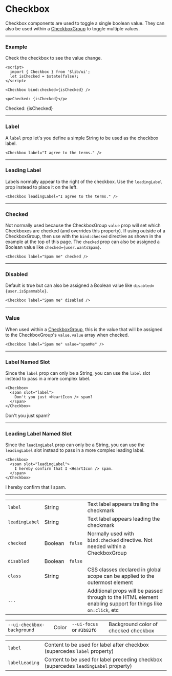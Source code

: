 <script>
  import { Checkbox } from '$lib/ui';
    import Table from '$lib/components/Table.svelte';
  import { Heart } from 'lucide-svelte';

  let name = '';
  let isChecked = $state(false);
  let wantsSpam = $state(false);
</script>

# Checkbox

Checkbox components are used to toggle a single boolean value. They can also be used within a
[CheckboxGroup](/checkbox-group) to toggle multiple values.

---

### Example

Check the checkbox to see the value change.

```svelte
<script>
  import { Checkbox } from '$lib/ui';
  let isChecked = $state(false);
</script>

<Checkbox bind:checked={isChecked} />

<p>Checked: {isChecked}</p>
```
<Checkbox
  bind:checked={isChecked}
/>

<p>Checked: {isChecked}</p>


---

### Label

A `label` prop let's you define a simple String to be used as the checkbox label.

```svelte
<Checkbox label="I agree to the terms." />
```
<Checkbox label="I agree to the terms." />

---

### Leading Label

Labels normally appear to the right of the checkbox. Use the `leadingLabel` prop instead to place it
on the left.

```svelte
<Checkbox leadingLabel="I agree to the terms." />
```
<Checkbox leadingLabel="I agree to the terms." />

---

### Checked

Not normally used because the CheckboxGroup `value` prop will set which Checkboxes are checked (and
overrides this property). If using outside of a CheckboxGroup, then use with the `bind:checked`
directive as shown in the example at the top of this page. The `checked` prop can also be assigned a
Boolean value like `checked={user.wantsSpam}`.

```svelte
<Checkbox label="Spam me" checked />
```
<Checkbox label="Spam me" checked />

---

### Disabled

Default is true but can also be assigned a Boolean value like `disabled={user.isSpammable}`.

```svelte
<Checkbox label="Spam me" disabled />
```
<Checkbox label="Spam me" disabled />

---

### Value

When used within a [CheckboxGroup](/checkbox-group), this is the value that will be assigned to the
CheckboxGroup's `value.value` array when checked.

```svelte
<Checkbox label="Spam me" value="spamMe" />
```
<Checkbox label="Spam me" value="spamMe" />

---

### Label Named Slot

Since the `label` prop can only be a String, you can use the `label` slot instead to pass in a more
complex label.

```svelte
<Checkbox>
  <span slot="label">
    Don't you just <HeartIcon /> spam?
  </span>
</Checkbox>
```
<Checkbox>
  <span class="flex items-center gap-1" slot="label">Don't you just <Heart size={18} /> spam?</span>
</Checkbox>

---

### Leading Label Named Slot

Since the `leadingLabel` prop can only be a String, you can use the `leadingLabel` slot instead to
pass in a more complex leading label.

```svelte
<Checkbox>
  <span slot="leadingLabel">
    I hereby confirm that I <HeartIcon /> spam.
  </span>
</Checkbox>
```
<Checkbox> <span class="flex items-center gap-1" slot="leadingLabel">I hereby confirm that I <Heart
  size={18} /> spam.</span> </Checkbox>

---

<Table name="Checkbox" type="props">
  <tr>
    <td><code>label</code></td>
    <td>String</td>
    <td>&nbsp;</td>
    <td>Text label appears trailing the checkmark</td>
  </tr>
  <tr>
    <td><code>leadingLabel</code></td>
    <td>String</td>
    <td>&nbsp;</td>
    <td>Text label appears leading the checkmark</td>
  </tr>
  <tr>
    <td><code>checked</code></td>
    <td>Boolean</td>
    <td><code>false</code></td>
    <td>Normally used with <code>bind:checked</code> directive. Not needed within a CheckboxGroup</td>
  </tr>
  <tr>
    <td><code>disabled</code></td>
    <td>Boolean</td>
    <td><code>false</code></td>
    <td>&nbsp;</td>
  </tr>
  <tr>
    <td><code>class</code></td>
    <td>String</td>
    <td>&nbsp;</td>
    <td>CSS classes declared in global scope can be applied to the outermost element</td>
  </tr>
  <tr>
    <td><code>...</code></td>
    <td>&nbsp;</td>
    <td>&nbsp;</td>
    <td
      >Additional props will be passed through to the HTML element enabling support for things
      like
      <code>on:click</code>, etc</td
    >
  </tr>
</Table>

<Table name="Checkbox" type="css">
  <tr>
    <td><code>--ui-checkbox-background</code></td>
    <td>Color</td>
    <td><code>--ui-focus</code> or <code>#3b82f6</code></td>
    <td>Background color of checked checkbox</td>
  </tr>
</Table>

<Table name="Checkbox" type="slots">
  <tr>
    <td><code>label</code></td>
    <td>Content to be used for label after checkbox (supercedes <code>label</code> property)</td>
  </tr>
  <tr>
    <td><code>labelLeading</code></td>
    <td
      >Content to be used for label preceding checkbox (supercedes <code>leadingLabel</code> property)</td
    >
  </tr>
</Table>